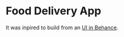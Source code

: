 # Food Delivery App

It was inpired to build from an [UI in Behance](https://www.behance.net/gallery/104538767/Food-Delivery-App-Design?tracking_source=search_projects%7Capp%20mobile).
